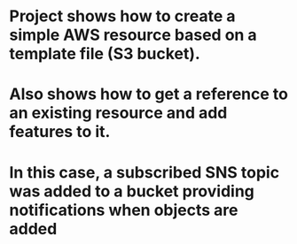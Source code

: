 # Project shows how to create a simple AWS resource based on a template file (S3 bucket).  
# Also shows how to get a reference to an existing resource and add features to it.
# In this case, a subscribed SNS topic was added to a bucket providing notifications when objects are added

